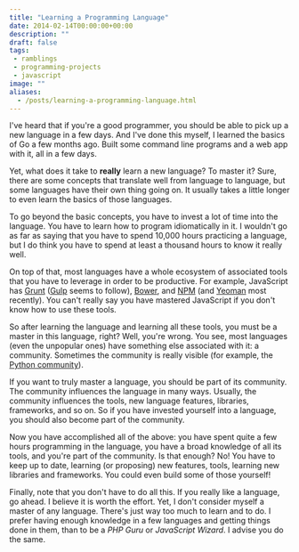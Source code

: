 ```yaml
---
title: "Learning a Programming Language"
date: 2014-02-14T00:00:00+00:00
description: ""
draft: false
tags:
 - ramblings
 - programming-projects
 - javascript
image: ""
aliases:
  - /posts/learning-a-programming-language.html
---
```


I've heard that if you're a good programmer, you should be able to pick up a
new language in a few days. And I've done this myself, I learned the basics of
Go a few months ago. Built some command line programs and a web app with it,
all in a few days.

Yet, what does it take to **really** learn a new language? To master it? Sure,
there are some concepts that translate well from language to language, but some
languages have their own thing going on. It usually takes a little longer to
even learn the basics of those languages.

To go beyond the basic concepts, you have to invest a lot of time into the
language. You have to learn how to program idiomatically in it. I wouldn't go
as far as saying that you have to spend 10,000 hours practicing a language, but
I do think you have to spend at least a thousand hours to know it really well.

On top of that, most languages have a whole ecosystem of associated tools that
you have to leverage in order to be productive. For example, JavaScript has
[Grunt](http://gruntjs.com/) ([Gulp](http://gulpjs.com/) seems to follow),
[Bower](http://bower.io/), and [NPM](http://www.npmjs.org/) (and
[Yeoman](http://yeoman.io/) most recently). You can't really say you have
mastered JavaScript if you don't know how to use these tools.

So after learning the language and learning all these tools, you must be a
master in this language, right? Well, you're wrong. You see, most languages
(even the unpopular ones) have something else associated with it: a community.
Sometimes the community is really visible (for example, the [Python
community](http://www.python.org/community/)).

If you want to truly master a language, you should be part of its community.
The community influences the language in many ways. Usually, the community
influences the tools, new language features, libraries, frameworks, and so on.
So if you have invested yourself into a language, you should also become part
of the community.

Now you have accomplished all of the above: you have spent quite a few hours
programming in the language, you have a broad knowledge of all its tools, and
you're part of the community. Is that enough? No! You have to keep up to date,
learning (or proposing) new features, tools, learning new libraries and
frameworks. You could even build some of those yourself!

Finally, note that you don't have to do all this. If you really like a
language, go ahead. I believe it is worth the effort. Yet, I don't consider
myself a master of any language. There's just way too much to learn and to do.
I prefer having enough knowledge in a few languages and getting things done in
them, than to be a *PHP Guru* or *JavaScript Wizard*. I advise you do the same.
